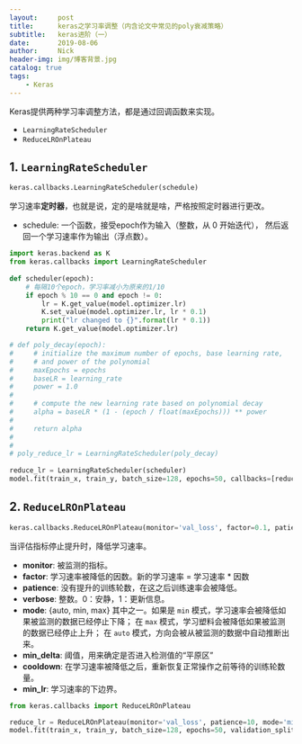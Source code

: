 ```yaml
---
layout:     post
title:      keras之学习率调整（内含论文中常见的poly衰减策略）
subtitle:   keras进阶（一）
date:       2019-08-06
author:     Nick
header-img: img/博客背景.jpg
catalog: true
tags:
    - Keras
---
```


Keras提供两种学习率调整方法，都是通过回调函数来实现。

* `LearningRateScheduler`
* `ReduceLROnPlateau`

## 1. `LearningRateScheduler`

```python
keras.callbacks.LearningRateScheduler(schedule)
```

学习速率**定时器**，也就是说，定的是啥就是啥，严格按照定时器进行更改。

- schedule: 一个函数，接受epoch作为输入（整数，从 0 开始迭代）， 然后返回一个学习速率作为输出（浮点数）。

```python
import keras.backend as K
from keras.callbacks import LearningRateScheduler
 
def scheduler(epoch):
    # 每隔10个epoch，学习率减小为原来的1/10
    if epoch % 10 == 0 and epoch != 0:
        lr = K.get_value(model.optimizer.lr)
        K.set_value(model.optimizer.lr, lr * 0.1)
        print("lr changed to {}".format(lr * 0.1))
    return K.get_value(model.optimizer.lr)

# def poly_decay(epoch):
#     # initialize the maximum number of epochs, base learning rate,
#     # and power of the polynomial
#     maxEpochs = epochs
#     baseLR = learning_rate
#     power = 1.0
# 
#     # compute the new learning rate based on polynomial decay
#     alpha = baseLR * (1 - (epoch / float(maxEpochs))) ** power
# 
#     return alpha
# 
# 
# poly_reduce_lr = LearningRateScheduler(poly_decay)
 
reduce_lr = LearningRateScheduler(scheduler)
model.fit(train_x, train_y, batch_size=128, epochs=50, callbacks=[reduce_lr])
```

## 2. `ReduceLROnPlateau`

```python
keras.callbacks.ReduceLROnPlateau(monitor='val_loss', factor=0.1, patience=10, verbose=0, mode='auto', min_delta=0.0001, cooldown=0, min_lr=0)
```

当评估指标停止提升时，降低学习速率。

- **monitor**: 被监测的指标。
- **factor**: 学习速率被降低的因数。新的学习速率 = 学习速率 * 因数
- **patience**: 没有提升的训练轮数，在这之后训练速率会被降低。
- **verbose**: 整数。0：安静，1：更新信息。
- **mode**: {auto, min, max} 其中之一。如果是 `min` 模式，学习速率会被降低如果被监测的数据已经停止下降； 在 `max` 模式，学习塑料会被降低如果被监测的数据已经停止上升； 在 `auto` 模式，方向会被从被监测的数据中自动推断出来。
- **min_delta**: 阈值，用来确定是否进入检测值的“平原区”
- **cooldown**: 在学习速率被降低之后，重新恢复正常操作之前等待的训练轮数量。
- **min_lr**: 学习速率的下边界。

```python
from keras.callbacks import ReduceLROnPlateau

reduce_lr = ReduceLROnPlateau(monitor='val_loss', patience=10, mode='min')
model.fit(train_x, train_y, batch_size=128, epochs=50, validation_split=0.1, callbacks=[reduce_lr])
```

